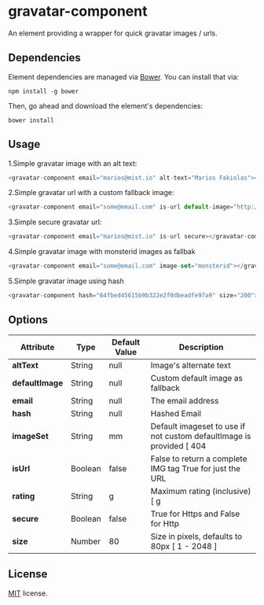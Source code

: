 # gravatar-component

An element providing a wrapper for quick gravatar images / urls.

## Dependencies

Element dependencies are managed via [Bower](http://bower.io/). You can
install that via:

    npm install -g bower

Then, go ahead and download the element's dependencies:

    bower install

## Usage

1.Simple gravatar image with an alt text:

```javascript
<gravatar-component email="marios@mist.io" alt-text="Marios Fakiolas"></gravatar-component>
```

2.Simple gravatar url with a custom fallback image:

```javascript
<gravatar-component email="some@email.com" is-url default-image="http://webcomponents.org/img/icon-customelementsio.png" alt-text="Marios Fakiolas"></gravatar-component>
```

3.Simple secure gravatar url:

```javascript
<gravatar-component email="marios@mist.io" is-url secure></gravatar-component>
```

4.Simple gravatar image with monsterid images as fallbak

```javascript
<gravatar-component email="some@email.com" image-set="monsterid"></gravatar-component>
```

5.Simple gravatar image using hash

```javascript
<gravatar-component hash="64fbed45615b9b322e2f0dbeadfe97a9" size="200"></gravatar-component>
```

## Options

| Attribute | Type | Default Value | Description |
| --- | --- | --- | --- |
| **altText** | String | null | Image's alternate text |
| **defaultImage** | String | null | Custom default image as fallback |
| **email** | String | null | The email address |
| **hash** | String | null | Hashed Email |
| **imageSet** | String | mm | Default imageset to use if not custom defaultImage is provided [ 404 | mm | identicon | monsterid | wavatar ] |
| **isUrl** | Boolean | false | False to return a complete IMG tag True for just the URL |
| **rating** | String | g | Maximum rating (inclusive) [ g | pg | r | x ] |
| **secure** | Boolean | false | True for Https and False for Http |
| **size** | Number | 80 | Size in pixels, defaults to 80px [ 1 - 2048 ] |

## License

[MIT](http://opensource.org/licenses/MIT) license.
